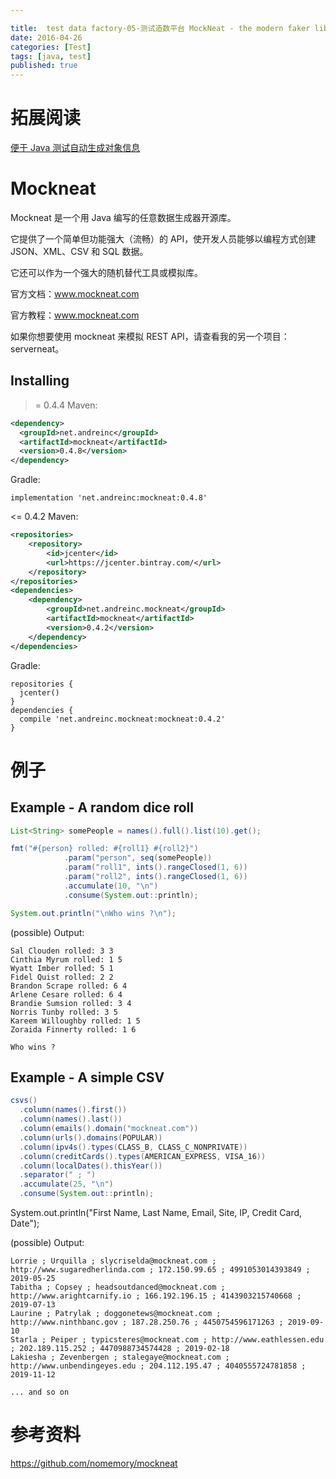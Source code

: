 ```yaml
---

title:  test data factory-05-测试造数平台 MockNeat - the modern faker lib.
date: 2016-04-26
categories: [Test]
tags: [java, test]
published: true
---
```


# 拓展阅读

[便于 Java 测试自动生成对象信息](https://github.com/houbb/data-factory)


# Mockneat

Mockneat 是一个用 Java 编写的任意数据生成器开源库。

它提供了一个简单但功能强大（流畅）的 API，使开发人员能够以编程方式创建 JSON、XML、CSV 和 SQL 数据。

它还可以作为一个强大的随机替代工具或模拟库。

官方文档：www.mockneat.com

官方教程：www.mockneat.com

如果你想要使用 mockneat 来模拟 REST API，请查看我的另一个项目：serverneat。

## Installing
>= 0.4.4
Maven:

```xml
<dependency>
  <groupId>net.andreinc</groupId>
  <artifactId>mockneat</artifactId>
  <version>0.4.8</version>
</dependency>
```

Gradle:

```
implementation 'net.andreinc:mockneat:0.4.8'
```

<= 0.4.2
Maven:

```xml
<repositories>
    <repository>
        <id>jcenter</id>
        <url>https://jcenter.bintray.com/</url>
    </repository>
</repositories>
<dependencies>
    <dependency>
        <groupId>net.andreinc.mockneat</groupId>
        <artifactId>mockneat</artifactId>
        <version>0.4.2</version>
    </dependency>
</dependencies>
```

Gradle:

```
repositories {
  jcenter()
}
dependencies {
  compile 'net.andreinc.mockneat:mockneat:0.4.2'
}
```

# 例子

## Example - A random dice roll

```java
List<String> somePeople = names().full().list(10).get();

fmt("#{person} rolled: #{roll1} #{roll2}")
            .param("person", seq(somePeople))
            .param("roll1", ints().rangeClosed(1, 6))
            .param("roll2", ints().rangeClosed(1, 6))
            .accumulate(10, "\n")
            .consume(System.out::println);

System.out.println("\nWho wins ?\n");
```

(possible) Output:

```
Sal Clouden rolled: 3 3
Cinthia Myrum rolled: 1 5
Wyatt Imber rolled: 5 1
Fidel Quist rolled: 2 2
Brandon Scrape rolled: 6 4
Arlene Cesare rolled: 6 4
Brandie Sumsion rolled: 3 4
Norris Tunby rolled: 3 5
Kareem Willoughby rolled: 1 5
Zoraida Finnerty rolled: 1 6

Who wins ?
```

## Example - A simple CSV

```java
csvs()
  .column(names().first())
  .column(names().last())
  .column(emails().domain("mockneat.com"))
  .column(urls().domains(POPULAR))
  .column(ipv4s().types(CLASS_B, CLASS_C_NONPRIVATE))
  .column(creditCards().types(AMERICAN_EXPRESS, VISA_16))
  .column(localDates().thisYear())
  .separator(" ; ")
  .accumulate(25, "\n")
  .consume(System.out::println);
```
System.out.println("First Name, Last Name, Email, Site, IP, Credit Card, Date");


(possible) Output:

```
Lorrie ; Urquilla ; slycriselda@mockneat.com ; http://www.sugaredherlinda.com ; 172.150.99.65 ; 4991053014393849 ; 2019-05-25
Tabitha ; Copsey ; headsoutdanced@mockneat.com ; http://www.arightcarnify.io ; 166.192.196.15 ; 4143903215740668 ; 2019-07-13
Laurine ; Patrylak ; doggonetews@mockneat.com ; http://www.ninthbanc.gov ; 187.28.250.76 ; 4450754596171263 ; 2019-09-10
Starla ; Peiper ; typicsteres@mockneat.com ; http://www.eathlessen.edu ; 202.189.115.252 ; 4470988734574428 ; 2019-02-18
Lakiesha ; Zevenbergen ; stalegaye@mockneat.com ; http://www.unbendingeyes.edu ; 204.112.195.47 ; 4040555724781858 ; 2019-11-12

... and so on
```

# 参考资料

https://github.com/nomemory/mockneat

